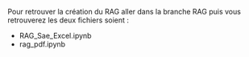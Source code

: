 Pour retrouver la création du RAG aller dans la branche RAG puis vous retrouverez les deux fichiers soient :
- RAG_Sae_Excel.ipynb
- rag_pdf.ipynb

